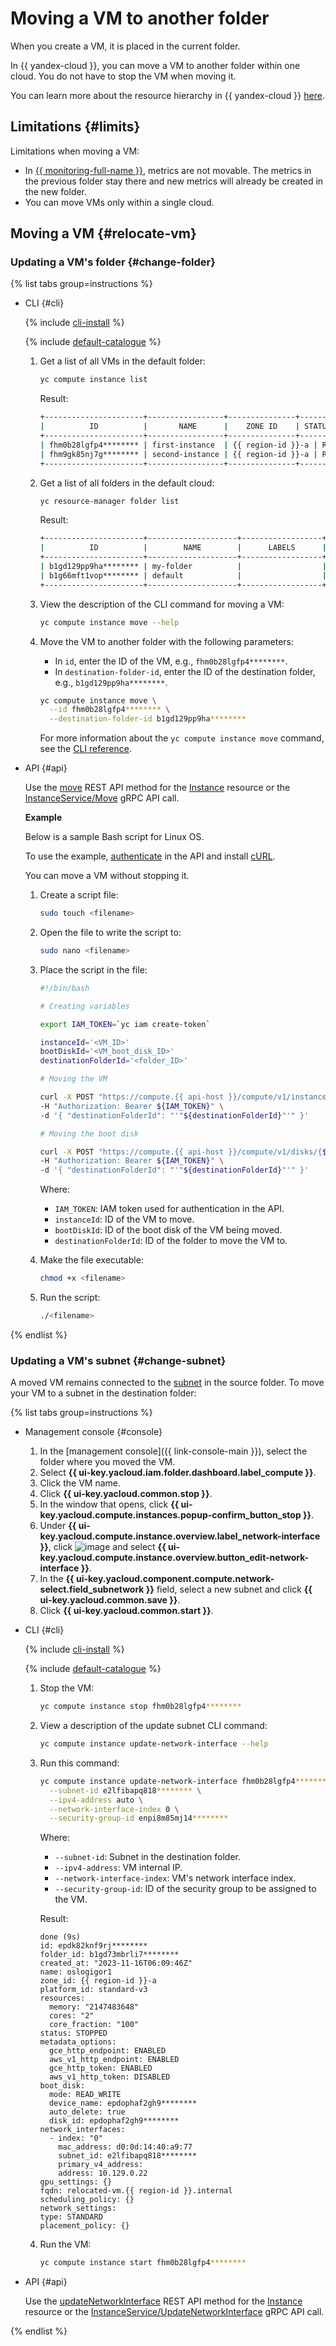 # Moving a VM to another folder

When you create a VM, it is placed in the current folder.

In {{ yandex-cloud }}, you can move a VM to another folder within one cloud. You do not have to stop the VM when moving it.

You can learn more about the resource hierarchy in {{ yandex-cloud }} [here](../../../resource-manager/concepts/resources-hierarchy.md).

## Limitations {#limits}

Limitations when moving a VM:

* In [{{ monitoring-full-name }}](../../../monitoring/), metrics are not movable. The metrics in the previous folder stay there and new metrics will already be created in the new folder.
* You can move VMs only within a single cloud.

## Moving a VM {#relocate-vm}

### Updating a VM's folder {#change-folder}

{% list tabs group=instructions %}

- CLI {#cli}

   {% include [cli-install](../../../_includes/cli-install.md) %}

   {% include [default-catalogue](../../../_includes/default-catalogue.md) %}

   1. Get a list of all VMs in the default folder:

      ```bash
      yc compute instance list
      ```

      Result:

      ```bash
      +----------------------+-----------------+---------------+---------+----------------------+
      |          ID          |       NAME      |    ZONE ID    | STATUS  |     DESCRIPTION      |
      +----------------------+-----------------+---------------+---------+----------------------+
      | fhm0b28lgfp4******** | first-instance  | {{ region-id }}-a | RUNNING | my first vm via CLI  |
      | fhm9gk85nj7g******** | second-instance | {{ region-id }}-a | RUNNING | my second vm via CLI |
      +----------------------+-----------------+---------------+---------+----------------------+
      ```

   1. Get a list of all folders in the default cloud:

      ```bash
      yc resource-manager folder list
      ```

      Result:

      ```bash
      +----------------------+--------------------+------------------+--------+
      |          ID          |        NAME        |      LABELS      | STATUS |
      +----------------------+--------------------+------------------+--------+
      | b1gd129pp9ha******** | my-folder          |                  | ACTIVE |
      | b1g66mft1vop******** | default            |                  | ACTIVE |
      +----------------------+--------------------+------------------+--------+
      ```

   1. View the description of the CLI command for moving a VM:

      ```bash
      yc compute instance move --help
      ```

   1. Move the VM to another folder with the following parameters:

      * In `id`, enter the ID of the VM, e.g., `fhm0b28lgfp4********`.
      * In `destination-folder-id`, enter the ID of the destination folder, e.g., `b1gd129pp9ha********`.

      ```bash
      yc compute instance move \
        --id fhm0b28lgfp4******** \
        --destination-folder-id b1gd129pp9ha********
      ```

      For more information about the `yc compute instance move` command, see the [CLI reference](../../../cli/cli-ref/managed-services/compute/instance/move.md).

- API {#api}

   Use the [move](../../api-ref/Instance/move.md) REST API method for the [Instance](../../api-ref/Instance/index.md) resource or the [InstanceService/Move](../../api-ref/grpc/instance_service.md#Move) gRPC API call.

   **Example**

   Below is a sample Bash script for Linux OS.

   To use the example, [authenticate](../../api-ref/authentication.md) in the API and install [cURL](https://curl.haxx.se).

   You can move a VM without stopping it.

   1. Create a script file:

      ```bash
      sudo touch <filename>
      ```

   1. Open the file to write the script to:

      ```bash
      sudo nano <filename>
      ```

   1. Place the script in the file:

      ```bash
      #!/bin/bash

      # Creating variables

      export IAM_TOKEN=`yc iam create-token`

      instanceId='<VM_ID>'
      bootDiskId='<VM_boot_disk_ID>'
      destinationFolderId='<folder_ID>'

      # Moving the VM

      curl -X POST "https://compute.{{ api-host }}/compute/v1/instances/{${instanceId}}:move" \
      -H "Authorization: Bearer ${IAM_TOKEN}" \
      -d '{ "destinationFolderId": "'"${destinationFolderId}"'" }'

      # Moving the boot disk

      curl -X POST "https://compute.{{ api-host }}/compute/v1/disks/{${bootDiskId}}:move" \
      -H "Authorization: Bearer ${IAM_TOKEN}" \
      -d '{ "destinationFolderId": "'"${destinationFolderId}"'" }'
      ```

      Where:

      * `IAM_TOKEN`: IAM token used for authentication in the API.
      * `instanceId`: ID of the VM to move.
      * `bootDiskId`: ID of the boot disk of the VM being moved.
      * `destinationFolderId`: ID of the folder to move the VM to.

   1. Make the file executable:

      ```bash
      chmod +x <filename>
      ```

   1. Run the script:

      ```bash
      ./<filename>
      ```

{% endlist %}

### Updating a VM's subnet {#change-subnet}

A moved VM remains connected to the [subnet](../../../vpc/concepts/network.md#subnet) in the source folder. To move your VM to a subnet in the destination folder:

{% list tabs group=instructions %}

- Management console {#console}

   1. In the [management console]({{ link-console-main }}), select the folder where you moved the VM.
   1. Select **{{ ui-key.yacloud.iam.folder.dashboard.label_compute }}**.
   1. Click the VM name.
   1. Click **{{ ui-key.yacloud.common.stop }}**.
   1. In the window that opens, click **{{ ui-key.yacloud.compute.instances.popup-confirm_button_stop }}**.
   1. Under **{{ ui-key.yacloud.compute.instance.overview.label_network-interface }}**, click ![image](../../../_assets/options.svg) and select **{{ ui-key.yacloud.compute.instance.overview.button_edit-network-interface }}**.
   1. In the **{{ ui-key.yacloud.component.compute.network-select.field_subnetwork }}** field, select a new subnet and click **{{ ui-key.yacloud.common.save }}**.
   1. Click **{{ ui-key.yacloud.common.start }}**.

- CLI {#cli}

   {% include [cli-install](../../../_includes/cli-install.md) %}

   {% include [default-catalogue](../../../_includes/default-catalogue.md) %}

   1. Stop the VM:

      ```bash
      yc compute instance stop fhm0b28lgfp4********
      ```

   1. View a description of the update subnet CLI command:

      ```bash
      yc compute instance update-network-interface --help
      ```

   1. Run this command:

      ```bash
      yc compute instance update-network-interface fhm0b28lgfp4******** \
        --subnet-id e2lfibapq818******** \
        --ipv4-address auto \
        --network-interface-index 0 \
        --security-group-id enpi8m85mj14********
      ```

      Where:

      * `--subnet-id`: Subnet in the destination folder.
      * `--ipv4-address`: VM internal IP.
      * `--network-interface-index`: VM's network interface index.
      * `--security-group-id`: ID of the security group to be assigned to the VM.

      Result:

      ```text
      done (9s)
      id: epdk82knf9rj********
      folder_id: b1gd73mbrli7********
      created_at: "2023-11-16T06:09:46Z"
      name: oslogigor1
      zone_id: {{ region-id }}-a
      platform_id: standard-v3
      resources:
        memory: "2147483648"
        cores: "2"
        core_fraction: "100"
      status: STOPPED
      metadata_options:
        gce_http_endpoint: ENABLED
        aws_v1_http_endpoint: ENABLED
        gce_http_token: ENABLED
        aws_v1_http_token: DISABLED
      boot_disk:
        mode: READ_WRITE
        device_name: epdophaf2gh9********
        auto_delete: true
        disk_id: epdophaf2gh9********
      network_interfaces:
        - index: "0"
          mac_address: d0:0d:14:40:a9:77
          subnet_id: e2lfibapq818********
          primary_v4_address:
          address: 10.129.0.22
      gpu_settings: {}
      fqdn: relocated-vm.{{ region-id }}.internal
      scheduling_policy: {}
      network_settings:
      type: STANDARD
      placement_policy: {}
      ```

   1. Run the VM:

      ```bash
      yc compute instance start fhm0b28lgfp4********
      ```

- API {#api}

   Use the [updateNetworkInterface](../../api-ref/Instance/updateNetworkInterface.md) REST API method for the [Instance](../../api-ref/Instance/index.md) resource or the [InstanceService/UpdateNetworkInterface](../../api-ref/grpc/instance_service.md#UpdateNetworkInterface) gRPC API call.

{% endlist %}